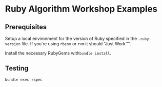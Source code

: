 # Ruby Algorithm Workshop Examples

## Prerequisites
Setup a local environment for the version of Ruby specified in the `.ruby-version` file. If you're using `rbenv` or `rvm` it should "Just Work™".

Install the necessary RubyGems with`bundle install`.

## Testing
```
bundle exec rspec
```
